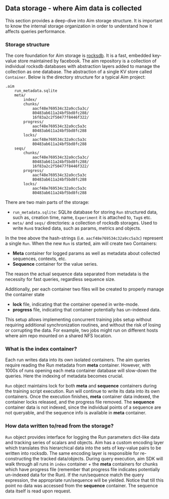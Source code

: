 ## Data storage - where Aim data is collected

This section provides a deep-dive into Aim storage structure. It is important
to know the internal storage organization in order to understand how it affects
queries performance.

### Storage structure
The core foundation for Aim storage is [rocksdb](http://rocksdb.org/docs/getting-started.html). It is a fast, embedded key-value
store maintained by facebook. The aim repository is a collection of individual
rocksdb databases with abstraction layers added to manage the collection as one database. The abstraction of
a single KV store called `Container`. Below is the directory structure for a typical Aim project:
```shell
.aim
    run_metadata.sqlite
    meta/
        index/
        chunks/
            aacf48e769534c32a9cc5a3c/
            80483ab611a24bf5bd8fc288/
            16f83a2c2f50477f8446f322/
        progress/
            aacf48e769534c32a9cc5a3c
            80483ab611a24bf5bd8fc288
        locks/
            aacf48e769534c32a9cc5a3c
            80483ab611a24bf5bd8fc288
    seqs/
        chunks/
            aacf48e769534c32a9cc5a3c/
            80483ab611a24bf5bd8fc288/
            16f83a2c2f50477f8446f322/
        progress/
            aacf48e769534c32a9cc5a3c
            80483ab611a24bf5bd8fc288
        locks/
            aacf48e769534c32a9cc5a3c
            80483ab611a24bf5bd8fc288
``` 

There are two main parts of the storage: 
- `run_metadata.sqlite`: SQLite database for storing `Run` structured data, such as, creation time, 
  name, `Experiment` it is attached to, `Tag`s etc.
- `meta/` and `seqs/` directories: a collection of rocksdb storages. Used to write `Run`s tracked 
  data, such as params, metrics and objects.

In the tree above the hash-strings (i.e. `aacf48e769534c32a9cc5a3c`) represent a single `Run`.
When the new `Run` is started, aim will create two Containers:
- **Meta** container for logged params as well as metadata about collected sequences, contexts, etc.
- **Sequence** container for the value series.

The reason the actual sequence data separated from metadata is the necessity for fast queries, regardless
sequence size.

Additionally, per each container two files will be created to properly manage the container state
  
- **lock** file, indicating that the container opened in write-mode.
- **progress** file, indicating that container potentially has un-indexed data.

This setup allows implementing concurrent training jobs setup without requiring additional synchronization
routines, and without the risk of losing or corrupting the data. For example, two jobs might run on different hosts where aim repo mounted on a shared NFS location.


### What is the index container?
Each run writes data into its own isolated containers. The aim queries require reading
the Run metadata from **meta** container. However, with 1000s of runs opening each meta container database will slow-down
the queries. Here the indexing of metadata becomes crucial.

`Run` object maintains lock for both **meta** and **sequence** containers during the training script execution. Run will
continue to write its data into its own containers. Once the execution finishes, **meta** container data indexed, 
the container locks released, and the progress file removed. The **sequence** container data is not indexed, since the
individual points of a sequence are not queryable, and the sequence info is available in **meta** container.

### How data written to/read from the storage?
`Run` object provides interface for logging the Run parameters dict-like data and tracking series of scalars
and objects. Aim has a custom encoding layer which translates this hierarchical data into the sets of key-value
pairs to be written into rocksdb. The same encoding layer is responsible for re-constructing the tracked data/objects.
During query execution, aim SDK will walk through all runs in `index` container + the **meta** containers for chunks which
have progress file (remember that progress file indicates potentially un-indexed data for the Run). If the run/sequence
match the query expression, the appropriate run/sequence will be yielded. Notice that till this point no data was accessed
from the **sequence** container. The sequence data itself is read upon request.
